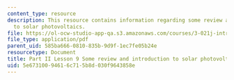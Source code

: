 ```yaml
---
content_type: resource
description: This resource contains information regarding some review and introduction
  to solar photovoltaics.
file: https://ol-ocw-studio-app-qa.s3.amazonaws.com/courses/3-021j-introduction-to-modeling-and-simulation-spring-2012/5e67310094616c715b8d030f9643858e_MIT3_021JS11_L9.pdf
file_type: application/pdf
parent_uid: 585ba666-0810-835b-9d9f-1ec7fe05b24e
resourcetype: Document
title: Part II Lesson 9 Some review and introduction to solar photovoltaics
uid: 5e673100-9461-6c71-5b8d-030f9643858e
---
```

